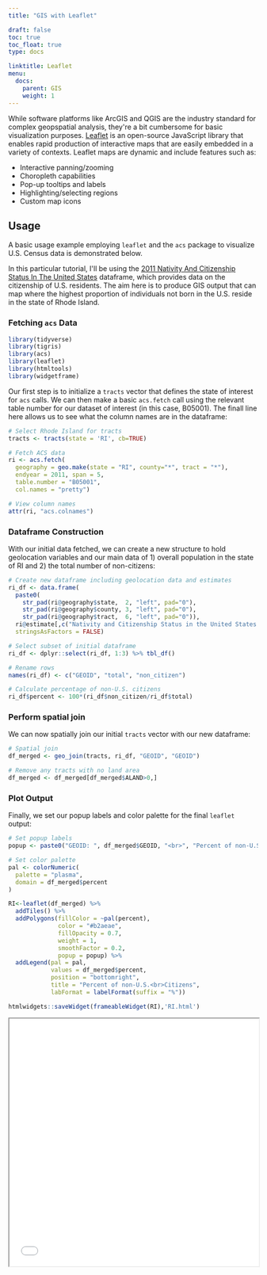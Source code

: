 ```yaml
---
title: "GIS with Leaflet"

draft: false
toc: true
toc_float: true
type: docs

linktitle: Leaflet
menu:
  docs:
    parent: GIS
    weight: 1
---
```




While software platforms like ArcGIS and QGIS are the industry standard for complex geopspatial analysis, they're a bit cumbersome for basic visualization purposes. [Leaflet](https://leafletjs.com/) is an open-source JavaScript library that enables rapid production of interactive maps that are easily embedded in a variety of contexts. Leaflet maps are dynamic and include features such as:

* Interactive panning/zooming
* Choropleth capabilities
* Pop-up tooltips and labels
* Highlighting/selecting regions
* Custom map icons

## Usage

A basic usage example employing `leaflet` and the `acs` package to visualize U.S. Census data is demonstrated below.

In this particular tutorial, I'll be using the [2011 Nativity And Citizenship Status In The United States](https://www.census.gov/programs-surveys/acs/technical-documentation/table-and-geography-changes/2011/1-year.html) dataframe, which provides data on the citizenship of U.S. residents. The aim here is to produce GIS output that can map where the highest proportion of individuals not born in the U.S. reside in the state of Rhode Island.

### Fetching `acs` Data


```r
library(tidyverse)
library(tigris)
library(acs)
library(leaflet)
library(htmltools)
library(widgetframe)
```

Our first step is to initialize a `tracts` vector that defines the state of interest for `acs` calls. We can then make a basic `acs.fetch` call using the relevant table number for our dataset of interest (in this case, B05001). The finall line here allows us to see what the column names are in the dataframe:


```r
# Select Rhode Island for tracts
tracts <- tracts(state = 'RI', cb=TRUE)

# Fetch ACS data 
ri <- acs.fetch(
  geography = geo.make(state = "RI", county="*", tract = "*"),
  endyear = 2011, span = 5, 
  table.number = "B05001", 
  col.names = "pretty")    

# View column names
attr(ri, "acs.colnames") 
```

### Dataframe Construction

With our initial data fetched, we can create a new structure to hold geolocation variables and our main data of 1) overall population in the state of RI and 2) the total number of non-citizens:


```r
# Create new dataframe including geolocation data and estimates
ri_df <- data.frame(
  paste0(
    str_pad(ri@geography$state,  2, "left", pad="0"),
    str_pad(ri@geography$county, 3, "left", pad="0"),
    str_pad(ri@geography$tract,  6, "left", pad="0")),
  ri@estimate[,c("Nativity and Citizenship Status in the United States: Total:", "Nativity and Citizenship Status in the United States: Not a U.S. citizen")],
  stringsAsFactors = FALSE)

# Select subset of initial dataframe
ri_df <- dplyr::select(ri_df, 1:3) %>% tbl_df()

# Rename rows
names(ri_df) <- c("GEOID", "total", "non_citizen")

# Calculate percentage of non-U.S. citizens
ri_df$percent <- 100*(ri_df$non_citizen/ri_df$total)
```

### Perform spatial join

We can now spatially join our initial `tracts` vector with our new dataframe:


```r
# Spatial join
df_merged <- geo_join(tracts, ri_df, "GEOID", "GEOID")

# Remove any tracts with no land area
df_merged <- df_merged[df_merged$ALAND>0,]
```

### Plot Output

Finally, we set our popup labels and color palette for the final `leaflet` output:


```r
# Set popup labels
popup <- paste0("GEOID: ", df_merged$GEOID, "<br>", "Percent of non-U.S. Citizens: ", round(df_merged$percent,2))

# Set color palette
pal <- colorNumeric(
  palette = "plasma",
  domain = df_merged$percent
)

RI<-leaflet(df_merged) %>% 
  addTiles() %>%
  addPolygons(fillColor = ~pal(percent),
              color = "#b2aeae",
              fillOpacity = 0.7,
              weight = 1,
              smoothFactor = 0.2,
              popup = popup) %>% 
  addLegend(pal = pal,
            values = df_merged$percent,
            position = "bottomright",
            title = "Percent of non-U.S.<br>Citizens",
            labFormat = labelFormat(suffix = "%"))

htmlwidgets::saveWidget(frameableWidget(RI),'RI.html')
```

<iframe seamless src="../RI.html" width="100%" height="500"></iframe>
